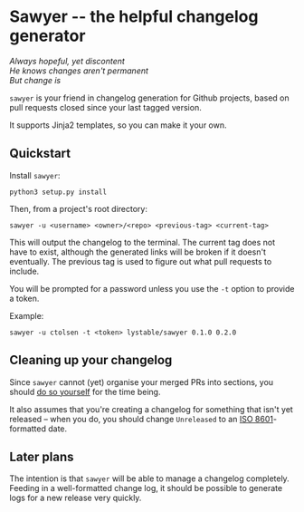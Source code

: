 # Sawyer -- the helpful changelog generator

*Always hopeful, yet discontent*  
*He knows changes aren't permanent*  
*But change is*

`sawyer` is your friend in changelog generation for Github projects, based on
pull requests closed since your last tagged version.

It supports Jinja2 templates, so you can make it your own.

## Quickstart

Install `sawyer`:

`python3 setup.py install`

Then, from a project's root directory:

`sawyer -u <username> <owner>/<repo> <previous-tag> <current-tag>`

This will output the changelog to the terminal. The current tag does not have
to exist, although the generated links will be broken if it doesn't eventually.
The previous tag is used to figure out what pull requests to include.

You will be prompted for a password unless you use the `-t` option to provide a
token.

Example:

`sawyer -u ctolsen -t <token> lystable/sawyer 0.1.0 0.2.0`

## Cleaning up your changelog

Since `sawyer` cannot (yet) organise your merged PRs into sections, you should
[do so yourself](https://github.com/olivierlacan/keep-a-changelog) for the time
being. 

It also assumes that you're creating a changelog for something that isn't yet
released – when you do, you should change `Unreleased` to an 
[ISO 8601](https://en.wikipedia.org/wiki/ISO_8601)-formatted date.

## Later plans

The intention is that `sawyer` will be able to manage a changelog completely.
Feeding in a well-formatted change log, it should be possible to generate
logs for a new release very quickly.
